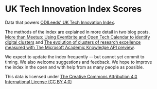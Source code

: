 # UK Tech Innovation Index Scores

Data that powers [ODILeeds' UK Tech Innovation Index](http://www.odileeds.org/projects/uk-tech-innovation-index/).

The methods of the index are explained in more detail in two blog posts. [More than Meetup: Using Eventbrite and Open Tech Calendar to identify digital clusters](http://tomforth.co.uk/morethanmeetup/) and [The evolution of clusters of research excellence measured with The Microsoft Academic Knowledge API preview](http://tomforth.co.uk/academicoutput/).

We expect to update the index frequently -- but cannot yet commit to timing. We also welcome suggestions and feedback. We hope to improve the index in the open and with help from as many people as possible.

This data is licensed under [The Creative Commons Attribution 4.0 International License (CC BY 4.0)](https://creativecommons.org/licenses/by/4.0/)
